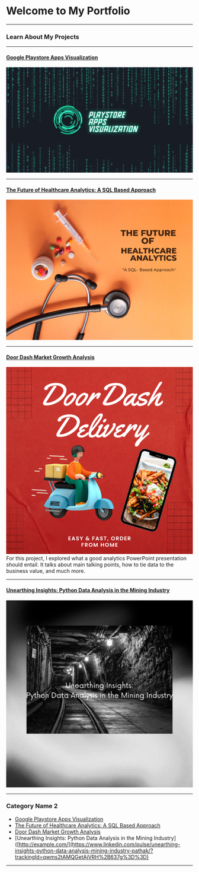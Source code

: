 # Welcome to My Portfolio

---

### Learn About My Projects

---
#### [Google Playstore Apps Visualization](https://public.tableau.com/app/profile/simran.pathak6739)
<img src="images/tableau.png?raw=true"/>

---
#### [The Future of Healthcare Analytics: A SQL Based Approach](https://www.linkedin.com/pulse/future-healthcare-analytics-sql-based-approach-simran-pathak/?trackingId=mMKCmXX9TuyBjquyzA71Bw%3D%3D)
<img src="images/the.png?raw=true"/>

---
#### [Door Dash Market Growth Analysis](https://www.linkedin.com/pulse/doordash-market-growth-analysis-simran-pathak/?trackingId=%2FdoKdFgRQ4K5SZovtwLvTA%3D%3D)
<img src="images/Red Simple 3D Food Delivery Order Instagram Post.png?raw=true"/>
For this project, I explored what a good analytics PowerPoint presentation should entail. It talks about main talking points, how to tie data to the business value, and much more. 

---
#### [Unearthing Insights: Python Data Analysis in the Mining Industry](https://www.linkedin.com/pulse/unearthing-insights-python-data-analysis-mining-industry-pathak/?trackingId=qwms2tAMQGetAjVRH%2B637g%3D%3D)
<img src="images/Manu.png?raw=true"/>



---

### Category Name 2

- [Google Playstore Apps Visualization](https://public.tableau.com/app/profile/simran.pathak6739)
- [The Future of Healthcare Analytics: A SQL Based Approach]([http://example.com/](https://www.linkedin.com/pulse/future-healthcare-analytics-sql-based-approach-simran-pathak/?trackingId=mMKCmXX9TuyBjquyzA71Bw%3D%3D))
- [Door Dash Market Growth Analysis](https://www.linkedin.com/pulse/doordash-market-growth-analysis-simran-pathak/?trackingId=%2FdoKdFgRQ4K5SZovtwLvTA%3D%3D)
- [Unearthing Insights: Python Data Analysis in the Mining Industry]([http://example.com/](https://www.linkedin.com/pulse/unearthing-insights-python-data-analysis-mining-industry-pathak/?trackingId=qwms2tAMQGetAjVRH%2B637g%3D%3D)
---




